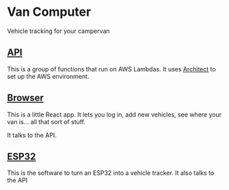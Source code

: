 # Van Computer

Vehicle tracking for your campervan

## [API](https://github.com/PaulCampbell/VanComputer/tree/main/server)

This is a group of functions that run on AWS Lambdas. It uses [Architect](https://arc.codes/) to set up the AWS environment.

## [Browser](https://github.com/PaulCampbell/VanComputer/tree/main/browser)

This is a little React app. It lets you log in, add new vehicles, see where your van is... all that sort of stuff.

It talks to the API.

## [ESP32](https://github.com/PaulCampbell/VanComputer/tree/main/esp32)

This is the software to turn an ESP32 into a vehicle tracker. It also talks to the API
